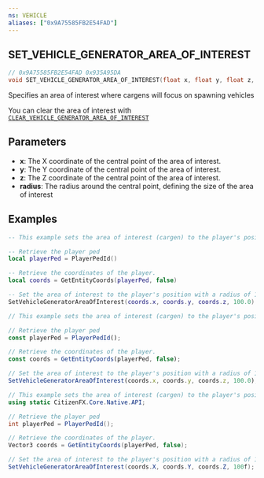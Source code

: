 ```yaml
---
ns: VEHICLE
aliases: ["0x9A75585FB2E54FAD"]
---
```

## SET_VEHICLE_GENERATOR_AREA_OF_INTEREST

```c
// 0x9A75585FB2E54FAD 0x935A95DA
void SET_VEHICLE_GENERATOR_AREA_OF_INTEREST(float x, float y, float z, float radius);
```

Specifies an area of interest where cargens will focus on spawning vehicles

You can clear the area of interest with [`CLEAR_VEHICLE_GENERATOR_AREA_OF_INTEREST`](#_0x0A436B8643716D14)

## Parameters
* **x**: The X coordinate of the central point of the area of interest.
* **y**: The Y coordinate of the central point of the area of interest.
* **z**: The Z coordinate of the central point of the area of interest.
* **radius**: The radius around the central point, defining the size of the area of interest

## Examples
```lua
-- This example sets the area of interest (cargen) to the player's position with a radius of 100.0

-- Retrieve the player ped
local playerPed = PlayerPedId()

-- Retrieve the coordinates of the player.
local coords = GetEntityCoords(playerPed, false)

-- Set the area of interest to the player's position with a radius of 100.0
SetVehicleGeneratorAreaOfInterest(coords.x, coords.y, coords.z, 100.0)
```

```js
// This example sets the area of interest (cargen) to the player's position with a radius of 100.0

// Retrieve the player ped
const playerPed = PlayerPedId();

// Retrieve the coordinates of the player.
const coords = GetEntityCoords(playerPed, false);

// Set the area of interest to the player's position with a radius of 100.0
SetVehicleGeneratorAreaOfInterest(coords.x, coords.y, coords.z, 100.0);
```

```cs
// This example sets the area of interest (cargen) to the player's position with a radius of 100.0
using static CitizenFX.Core.Native.API;

// Retrieve the player ped
int playerPed = PlayerPedId();

// Retrieve the coordinates of the player.
Vector3 coords = GetEntityCoords(playerPed, false);

// Set the area of interest to the player's position with a radius of 100.0
SetVehicleGeneratorAreaOfInterest(coords.X, coords.Y, coords.Z, 100f);
```
